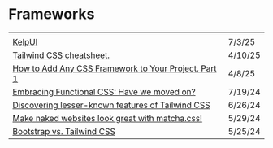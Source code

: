 # Frameworks

|                                                                                                                                                               |         |
| ------------------------------------------------------------------------------------------------------------------------------------------------------------- | ------- |
|                                                                                                                                                               |         |
| [KelpUI](https://kelpui.com/)                                                                                                                                 | 7/3/25  |
| [Tailwind CSS cheatsheet.](https://app.daily.dev/posts/tailwind-css-cheatsheet--stohku1yz)                                                                    | 4/10/25 |
| [How to Add Any CSS Framework to Your Project. Part 1](https://app.daily.dev/posts/how-to-add-any-css-framework-to-your-project-part-1-jq4moerhk)             | 4/8/25  |
| [Embracing Functional CSS: Have we moved on?](https://www.browserlondon.com/blog/2024/07/15/embracing-functional-css-have-we-moved-on/?utm_source=tldrwebdev) | 7/19/24 |
| [Discovering lesser-known features of Tailwind CSS](https://dev.to/junlow/discovering-lesser-known-features-of-tailwind-css-308c)                             | 6/26/24 |
| [Make naked websites look great with matcha.css!](https://app.daily.dev/posts/1AemgfJ0A?utm_source=notification\&utm_medium=email\&utm_campaign=digest)       | 5/29/24 |
| [Bootstrap vs. Tailwind CSS](https://dev.to/respect17/bootstrap-vs-tailwind-css-2ni4?context=digest)                                                          | 5/25/24 |
